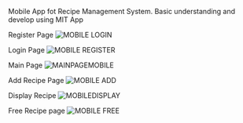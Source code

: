 Mobile App fot Recipe Management System.
Basic understanding and develop using MIT App




Register Page
![MOBILE LOGIN](https://github.com/user-attachments/assets/23caa0ae-25fb-4088-8d91-055dc419c036)





Login Page
![MOBILE REGISTER](https://github.com/user-attachments/assets/5f32f176-790e-4a61-be12-3a7fae677d75)





Main Page
![MAINPAGEMOBILE](https://github.com/user-attachments/assets/a1c028b6-7352-449c-ad73-143a411465ea)





Add Recipe Page
![MOBILE ADD](https://github.com/user-attachments/assets/416704a0-5eb2-4ae8-b580-a12ed3e09d75)







Display Recipe
![MOBILEDISPLAY](https://github.com/user-attachments/assets/b16203b4-8910-4da6-b61b-c0f354a820c5)





Free Recipe page
![MOBILE FREE](https://github.com/user-attachments/assets/1a216e0d-ce08-446b-bd34-86cc9328629d)




